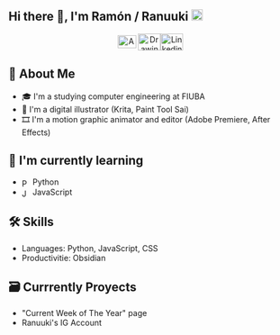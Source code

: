 ## Hi there 👋, I'm Ramón / Ranuuki <img alt="ARG" height="20" src="https://images.emojiterra.com/twitter/512px/1f1e6-1f1f7.png">

<p align="center"><span style="width: 8px;"></span><a href="https://www.youtube.com/@Ranuuki_atr" target="blank"><img align="center" src="https://upload.wikimedia.org/wikipedia/commons/0/09/YouTube_full-color_icon_%282017%29.svg" alt="Animations YouTube" height="23px" width="33px"/></a>
<span style="width: 8px;"> </span><a href="https://www.instagram.com/ranuuki_atr/" target="blank"><img align="center" src="https://raw.githubusercontent.com/rahuldkjain/github-profile-readme-generator/master/src/images/icons/Social/instagram.svg" alt="Drawing Instagram" height="30" width="40"/></a><span style="width: 8px;"></span><a href="https://www.linkedin.com/in/ram%C3%B3n-ram%C3%ADrez-561469246/" target="blank"><img align="center" src="https://raw.githubusercontent.com/rahuldkjain/github-profile-readme-generator/master/src/images/icons/Social/linked-in-alt.svg" alt="Linkedin" height="30" width="40"/></a></p>

## 📝 About Me
- 🎓 I'm a studying computer engineering at FIUBA
- 🎨 I'm a digital illustrator (Krita, Paint Tool Sai)
- 🎞️ I'm a motion graphic animator and editor (Adobe Premiere, After Effects)

## 🌱 I'm currently learning
  - <img align="center" src="https://upload.wikimedia.org/wikipedia/commons/thumb/c/c3/Python-logo-notext.svg/800px-Python-logo-notext.svg.png" alt="Python Icon" height="15px" width="15px"/> Python
  - <img align="center" src="https://upload.wikimedia.org/wikipedia/commons/thumb/9/99/Unofficial_JavaScript_logo_2.svg/1024px-Unofficial_JavaScript_logo_2.svg.png" alt="JavaScript Icon" height="15px" width="15px"/> JavaScript

## 🛠️ Skills
- Languages: Python, JavaScript, CSS
- Productivitie: Obsidian

## 🗃️ Currrently Proyects
- "Current Week of The Year" page
- Ranuuki's IG Account
